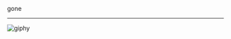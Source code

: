 gone

-----------------------------
![giphy](https://user-images.githubusercontent.com/85027228/164484961-6046baf2-ce85-4187-aef6-78790c411f46.gif)
